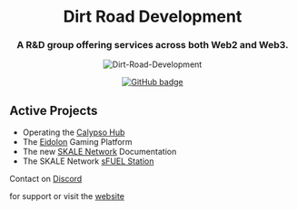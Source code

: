 <h1 align="center">Dirt Road Development</h1>
<h3 align="center">A R&D group offering services across both Web2 and Web3.</h3>

<p align="center"> <img src="https://komarev.com/ghpvc/?username=Dirt-Road-Development" alt="Dirt-Road-Development" /> </p>

<p align="center">
  <a href="https://github.com/Dirt-Road-Development?tab=followers">
    <img src="https://img.shields.io/github/followers/Dirt-Road-Development?label=Followers&logo=GitHub&style=for-the-badge" alt="GitHub badge" />
  </a>
</p>


<h2 align="left">Active Projects</h2>

- Operating the <a href="https://calypsohub.network">Calypso Hub</a>
- The <a href="https://eidolongaming.dev">Eidolon</a> Gaming Platform
- The new <a href="https://skale.space">SKALE Network</a> Documentation
- The SKALE Network <a href="https://sfuelstation.com">sFUEL Station</a>

<p>Contact on <a href="https://discord.dirtroad.dev">Discord</a></p> for support or visit the <a href="https://dirtroad.dev">website</a>
